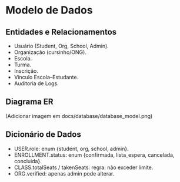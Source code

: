 # Modelo de Dados

## Entidades e Relacionamentos
- Usuário (Student, Org, School, Admin).  
- Organização (cursinho/ONG).  
- Escola.  
- Turma.  
- Inscrição.  
- Vínculo Escola–Estudante.  
- Auditoria de Logs.  

## Diagrama ER
(Adicionar imagem em docs/database/database_model.png)

## Dicionário de Dados
- USER.role: enum {student, org, school, admin}.  
- ENROLLMENT.status: enum {confirmada, lista_espera, cancelada, concluida}.  
- CLASS.totalSeats / takenSeats: regra: não exceder limite.  
- ORG.verified: apenas admin pode alterar.  
